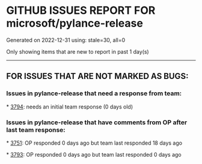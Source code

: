 
# GITHUB ISSUES REPORT FOR microsoft/pylance-release


Generated on 2022-12-31 using: stale=30, all=0


Only showing items that are new to report in past 1 day(s)


---

## FOR ISSUES THAT ARE NOT MARKED AS BUGS:


### Issues in pylance-release that need a response from team:


\* [3794](https://github.com/microsoft/pylance-release/issues/3794 "Automatic docstring word wrapping"): needs an initial team response (0 days old)

### Issues in pylance-release that have comments from OP after last team response:


\* [3751](https://github.com/microsoft/pylance-release/issues/3751 "reportShadowedImports x.py is overriding the stdlib module x whils x.py IS stdlib!"): OP responded 0 days ago but team last responded 18 days ago

\* [3793](https://github.com/microsoft/pylance-release/issues/3793 "Cannot suppress Pylance diagnostic errors in Python library files when try to set up configuration options"): OP responded 0 days ago but team last responded 0 days ago
